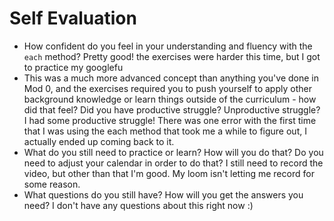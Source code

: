 # Self Evaluation

- How confident do you feel in your understanding and fluency with the `each` method? Pretty good! the exercises were harder this time, but I got to practice my googlefu
- This was a much more advanced concept than anything you've done in Mod 0, and the exercises required you to push yourself to apply other background knowledge or learn things outside of the curriculum - how did that feel? Did you have productive struggle? Unproductive struggle? I had some productive struggle! There was one error with the first time that I was using the each method that took me a while to figure out, I actually ended up coming back to it. 
- What do you still need to practice or learn? How will you do that? Do you need to adjust your calendar in order to do that? I still need to record the video, but other than that I'm good. My loom isn't letting me record for some reason. 
- What questions do you still have? How will you get the answers you need? I don't have any questions about this right now :) 